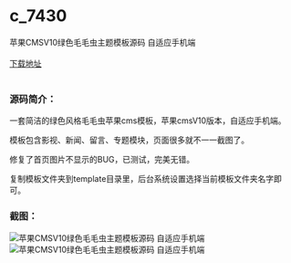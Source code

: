 # c_7430
苹果CMSV10绿色毛毛虫主题模板源码 自适应手机端
<br/></br>
[下载地址](https://www.uuid2.com/7430.html "下载地址")
<br/></br>
<h3>源码简介：</h3>
<p>一套简洁的绿色风格毛毛虫苹果cms模板，苹果cmsV10版本，自适应手机端。<p>
<p>模板包含影视、新闻、留言、专题模块，页面很多就不一一截图了。<p>
<p>修复了首页图片不显示的BUG，已测试，完美无错。<p>
<p>复制模板文件夹到template目录里，后台系统设置选择当前模板文件夹名字即可。<p>
<h3>截图：</h3>
<img src="https://www.uuid2.com/wp-content/uploads/img/uimage/40631630461479.jpg" alt="苹果CMSV10绿色毛毛虫主题模板源码 自适应手机端"><img src="https://www.uuid2.com/wp-content/uploads/img/uimage/9891630461481.jpg" alt="苹果CMSV10绿色毛毛虫主题模板源码 自适应手机端">
